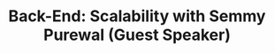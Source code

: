 ---
layout: module
title: "Back-End: Scalability with Semmy Purewal (Guest Speaker)"
type: topic
num: 10
draft: 0
start_date: 2024-12-03
slides:
    - start_date: 2024-12-03
      num: 16
      type: lecture
      title: Scaling an App
      draft: 1
      url: https://docs.google.com/presentation/d/1cyXi_ZKqdMzDDWBOerW02yPTl2K8chkoNI5htzjkciE/edit#slide=id.g29c926bd7b1_0_477
readings:
    - start_date: 2024-12-03
      type: reading
      title: Kubernetes Basics (Tutorial)
      url: https://kubernetes.io/docs/tutorials/kubernetes-basics/
videos:
    - start_date: 2024-12-03
      type: video
      title: Lecture recording
      url: https://drive.google.com/file/d/1uSVea89ZXGdJnkbwS9of8BYUgGC5UEs6/view?usp=drive_link

---